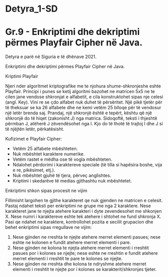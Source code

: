 # Detyra_1-SD 
# Gr.9 - Enkriptimi dhe dekriptimi përmes Playfair Cipher në Java.

Detyra e parë në Siguria e të dhënave 2021.

Enkriptimi dhe dekriptimi përmes Playfair Cipher në Java.

Kriptimi Playfair

Njeri nder algoritmet kriptografike me te njohura shume-shkronjeshe eshte Playfair. Principi i punes se ketij algoritmi bazohet ne matricen 5x5 ne te cilen jane vendose shkronjat e alfabetit, e cila konstruktohet sipas nje celesi (angl. Key). 
Vini re se çdo alfabet nuk duhet të përsëritet. Një pikë tjetër për të theksuar se ka 26 alfabete dhe ne kemi vetëm 25 blloqe për të vendosur një letër brenda saj.
Prandaj, një shkronjë është e tepërt, kështu që një shkronjë do të hiqet (zakonisht J) nga matrica. Sidoqoftë, teksti i thjeshtë përmban J, atëherë J zëvendësohet nga I.
Kjo do të thotë të trajtoj I dhe J si të njëjtën letër, përkatësisht.

Kufizimet e  Playfair Cipher:

- Vetëm 25 alfabete mbështeten.
- Nuk mbështet karaktere numerike.
- Vetëm rastet e mëdha ose të vogla mbështeten.
- Ndalohet përdorimi i karaktereve speciale (të tilla si hapësira boshe, vija e re, pikësimet, etj.).
- Nuk mbështet gjuhë të tjera, përveç anglishtes.
- Kriptimi i skedarëve të medias gjithashtu nuk mbështetet.


Enkriptimi shkon sipas procesit ne vijim

Fillimisht largohen te gjithe karakteret qe nuk gjenden ne matricen e celesit. Pastaj ndahet teksti per enkriptimi ne grupe me nga 2 karaktere. Nese karakteret jane te njejta atehere karakteri i dyte zevendesohet me shkonjen X. Nese numri i karaktereve eshte tek atehere i shtohet ne fund shkronja X. Pasi qe ndahet ne karaktere, kontrollohet pozita e secilit grupacion dhe behet enkriptimi sipas rregullave ne vijim:
1.	Nese gjinden ne rreshta te njejte atehere merret elementi pasues; nese eshte ne kolonen e fundit atehere merret elementi i pare.
2.	Nese gjinden ne kolona te njejta atehere merret elementi i rreshtit pasues por i kolones se njejte; nese eshte ne rreshtin e fundit atehere merret elementi i rreshtit te pare te kolones se njejte.
3.	Nese gjinden ne rreshta dhe kolona te ndryshme atehere merret elementi i rreshtit te njejte por i kolones se karakterit/shkronjes tjeter.
